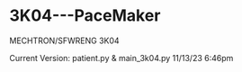 # 3K04---PaceMaker
MECHTRON/SFWRENG 3K04  

Current Version: patient.py & main_3k04.py 11/13/23 6:46pm
